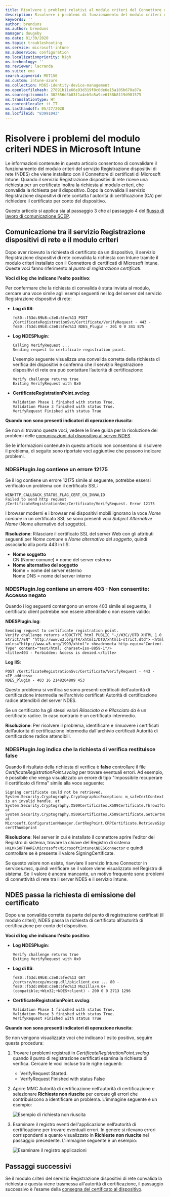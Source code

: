 ```yaml
---
title: Risolvere i problemi relativi al modulo criteri del Connettore di certificati di Microsoft Intune | Microsoft Docs
description: Risolvere i problemi di funzionamento del modulo criteri del servizio Registrazione dispositivi di rete quando il modulo elabora una richiesta di certificato mentre si usano i profili certificato SCEP per distribuire certificati con Intune.
keywords: ''
author: brenduns
ms.author: brenduns
manager: dougeby
ms.date: 01/30/2020
ms.topic: troubleshooting
ms.service: microsoft-intune
ms.subservice: configuration
ms.localizationpriority: high
ms.technology: ''
ms.reviewer: lacranda
ms.suite: ems
search.appverid: MET150
ms.custom: intune-azure
ms.collection: M365-identity-device-management
ms.openlocfilehash: 27891b11e66e93d319f8c0de6e15a105b678a87a
ms.sourcegitcommit: 302556d3b03f1a4eb9a5a9ce6138b8119d901575
ms.translationtype: HT
ms.contentlocale: it-IT
ms.lasthandoff: 05/27/2020
ms.locfileid: "83991043"
---
```

# <a name="troubleshoot-the-ndes-policy-module-in-microsoft-intune"></a>Risolvere i problemi del modulo criteri NDES in Microsoft Intune

Le informazioni contenute in questo articolo consentono di convalidare il funzionamento del modulo criteri del servizio Registrazione dispositivi di rete (NDES) che viene installato con il Connettore di certificati di Microsoft Intune. Quando il servizio Registrazione dispositivi di rete riceve una richiesta per un certificato inoltra la richiesta al modulo criteri, che convalida la richiesta per il dispositivo. Dopo la convalida il servizio Registrazione dispositivi di rete contatta l'autorità di certificazione (CA) per richiedere il certificato per conto del dispositivo.

Questo articolo si applica sia al passaggio 3 che al passaggio 4 del [flusso di lavoro di comunicazione SCEP](troubleshoot-scep-certificate-profiles.md).

## <a name="ndes-communication-to-the-policy-module"></a>Comunicazione tra il servizio Registrazione dispositivi di rete e il modulo criteri

Dopo aver ricevuto la richiesta di certificato da un dispositivo, il servizio Registrazione dispositivi di rete convalida la richiesta con Intune tramite il modulo criteri installato con il Connettore di certificati di Microsoft Intune. Queste voci fanno riferimento al *punto di registrazione certificati*.

**Voci di log che indicano l'esito positivo**:

Per confermare che la richiesta di convalida è stata inviata al modulo, cercare una voce simile agli esempi seguenti nei log del server del servizio Registrazione dispositivi di rete:

- **Log di IIS**:

  ```
  fe80::f53d:89b8:c3e8:5fec%13 POST /CertificateRegistrationSvc/Certificate/VerifyRequest - 443 - 
  fe80::f53d:89b8:c3e8:5fec%13 NDES_Plugin - 201 0 0 341 875
  ```

- **Log NDESPlugin**:

  ```
  Calling VerifyRequest ...  
  Sending request to certificate registration point.
  ```

  L'esempio seguente visualizza una convalida corretta della richiesta di verifica dei dispositivi e conferma che il servizio Registrazione dispositivi di rete ora può contattare l’autorità di certificazione:

  ```
  Verify challenge returns true
  Exiting VerifyRequest with 0x0
  ```

- **CertificateRegistrationPoint.svclog**:

  `Validation Phase 1 finished with status True.`  
  `Validation Phase 3 finished with status True.`  
  `VerifyRequest Finished with status True`


**Quando non sono presenti indicatori di operazione riuscita**:

Se non si trovano queste voci, vedere le linee guida per la risoluzione dei problemi delle [comunicazioni dal dispositivo al server NDES](troubleshoot-scep-certificate-device-to-ndes.md#troubleshoot-common-errors).

Se le informazioni contenute in questo articolo non consentono di risolvere il problema, di seguito sono riportate voci aggiuntive che possono indicare problemi.

### <a name="ndespluginlog-contains-an-error-12175"></a>NDESPlugin.log contiene un errore 12175

Se il log contiene un errore 12175 simile al seguente, potrebbe essersi verificato un problema con il certificato SSL:

```
WINHTTP_CALLBACK_STATUS_FLAG_CERT_CN_INVALID
Failed to send http request /CertificateRegistrationSvc/Certificate/VerifyRequest. Error 12175
```

I browser moderni e i browser nei dispositivi mobili ignorano la voce *Nome comune* in un certificato SSL se sono presenti voci *Subject Alternative Name* (Nome alternativo del soggetto).

**Risoluzione**:  Rilasciare il certificato SSL del server Web con gli attributi seguenti per *Nome comune* e *Nome alternativo del soggetto*, quindi associarlo alla porta 443 in IIS:

  - **Nome soggetto**  
    CN (Nome comune) = nome del server esterno
  - **Nome alternativo del soggetto**  
     Nome = nome del server esterno  
     Nome DNS = nome del server interno

### <a name="ndespluginlog-contains-an-error-403--forbidden-access-is-denied"></a>NDESPlugin.log contiene un errore 403 - Non consentito: Accesso negato

Quando i log seguenti contengono un errore 403 simile al seguente, il certificato client potrebbe non essere attendibile o non essere valido:

**NDESPlugin.log**:

```
Sending request to certificate registration point.
Verify challenge returns <!DOCTYPE html PUBLIC "-//W3C//DTD XHTML 1.0 Strict//EN" "http://www.w3.org/TR/xhtml1/DTD/xhtml1-strict.dtd"> <html xmlns="http://www.w3.org/1999/xhtml"> <head><meta http-equiv="Content-Type" content="text/html; charset=iso-8859-1"/>
<title>403 - Forbidden: Access is denied.</title>
```

**Log IIS**:

```
POST /CertificateRegistrationSvc/Certificate/VerifyRequest - 443 -<IP_address>
NDES_Plugin - 403 16 2148204809 453  
```

Questo problema si verifica se sono presenti certificati dell’autorità di certificazione intermedia nell'archivio certificati Autorità di certificazione radice attendibili del server NDES.

Se un certificato ha gli stessi valori *Rilasciato a* e *Rilasciato da* è un certificato radice. In caso contrario è un certificato intermedio.

**Risoluzione**: Per risolvere il problema, identificare e rimuovere i certificati dell’autorità di certificazione intermedia dall'archivio certificati Autorità di certificazione radice attendibili.

### <a name="ndespluginlog-indicates-the-challenge-returns-false"></a>NDESPlugin.log indica che la richiesta di verifica restituisce false

Quando il risultato della richiesta di verifica è **false** controllare il file *CertificateRegistrationPoint.svclog* per trovare eventuali errori. Ad esempio, è possibile che venga visualizzato un errore di tipo "Impossibile recuperare il certificato di firma" simile alla voce seguente:

```
Signing certificate could not be retrieved. System.Security.Cryptography.CryptographicException: m_safeCertContext is an invalid handle. at System.Security.Cryptography.X509Certificates.X509Certificate.ThrowIfContextInvalid() at System.Security.Cryptography.X509Certificates.X509Certificate.GetCertHashString() at Microsoft.ConfigurationManager.CertRegPoint.CRPCertificate.RetrieveSigningCert(String certThumbprint
```

**Risoluzione**: Nel server in cui è installato il connettore aprire l'editor del Registro di sistema, trovare la chiave del Registro di sistema `HKLM\SOFTWARE\Microsoft\MicrosoftIntune\NDESConnector` e quindi controllare se è presente il valore SigningCertificate.

Se questo valore non esiste, riavviare il servizio Intune Connector in services.msc, quindi verificare se il valore viene visualizzato nel Registro di sistema. Se il valore è ancora mancante, un motivo frequente sono problemi di connettività di rete tra il server NDES e il servizio Intune.

## <a name="ndes-passes-the-request-to-issue-the-certificate"></a>NDES passa la richiesta di emissione del certificato

Dopo una convalida corretta da parte del punto di registrazione certificati (il modulo criteri), NDES passa la richiesta di certificato all’autorità di certificazione per conto del dispositivo.

**Voci di log che indicano l'esito positivo**:

- **Log NDESPlugin**:

  ```
  Verify challenge returns true
  Exiting VerifyRequest with 0x0
  ```

- **Log di IIS**:

  ```
  fe80::f53d:89b8:c3e8:5fec%13 GET /certsrv/mscep/mscep.dll/pkiclient.exe ... 80 - 
  fe80::f53d:89b8:c3e8:5fec%13 Mozilla/4.0+(compatible;+Win32;+NDES+client) - 200 0 0 2713 1296
  ```

- **CertificateRegistrationPoint.svclog**:

  `Validation Phase 1 finished with status True.`  
  `Validation Phase 3 finished with status True.`  
  `VerifyRequest Finished with status True`

**Quando non sono presenti indicatori di operazione riuscita**:

Se non vengono visualizzate voci che indicano l'esito positivo, seguire questa procedura:

1. Trovare i problemi registrati in *CertificateRegistrationPoint.svclog* quando il punto di registrazione certificati esamina la richiesta di verifica. Cercare le voci incluse tra le righe seguenti:

   - VerifyRequest Started.
   - VerifyRequest Finished with status False

2. Aprire MMC Autorità di certificazione nell’autorità di certificazione e selezionare **Richieste non riuscite** per cercare gli errori che contribuiscono a identificare un problema. L'immagine seguente è un esempio:

   ![Esempio di richiesta non riuscita](../protect/media/troubleshoot-scep-certificate-ndes-policy-module/failed-requests.png)

3. Esaminare il registro eventi dell'applicazione nell’autorità di certificazione per trovare eventuali errori. In genere si rilevano errori corrispondenti a quanto visualizzato in **Richieste non riuscite** nel passaggio precedente. L'immagine seguente è un esempio:

   ![Esaminare il registro applicazioni](../protect/media/troubleshoot-scep-certificate-ndes-policy-module/application-log-errors.png)

## <a name="next-steps"></a>Passaggi successivi

Se il modulo criteri del servizio Registrazione dispositivi di rete convalida la richiesta e questa viene trasmessa all'autorità di certificazione, il passaggio successivo è l’esame della [consegna del certificato al dispositivo](troubleshoot-scep-certificate-delivery.md).
